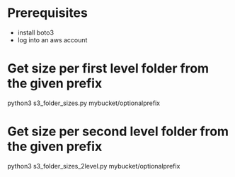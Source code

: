 # Prerequisites
* install boto3
* log into an aws account

# Get size per first level folder from the given prefix 
python3 s3_folder_sizes.py mybucket/optionalprefix


# Get size per second level folder from the given prefix 
python3 s3_folder_sizes_2level.py mybucket/optionalprefix
